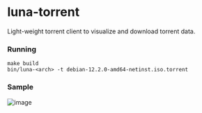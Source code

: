 # luna-torrent

Light-weight torrent client to visualize and download torrent data.

### Running

```
make build
bin/luna-<arch> -t debian-12.2.0-amd64-netinst.iso.torrent
```

### Sample

![image](https://github.com/gokul656/luna-torrent/assets/33384499/03706927-fa75-46cf-906e-8334308580b9)
